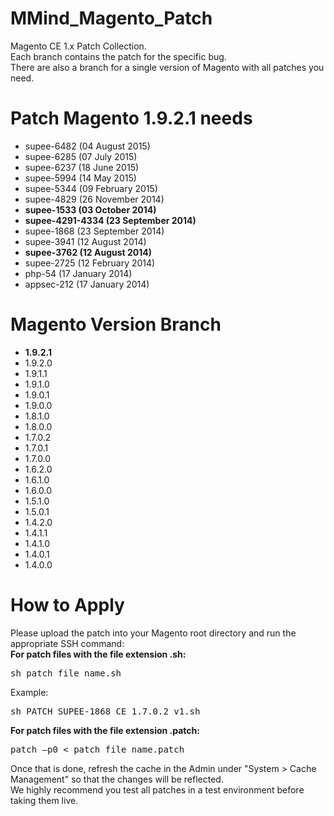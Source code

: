 MMind_Magento_Patch
==================

Magento CE 1.x Patch Collection.<br />
Each branch contains the patch for the specific bug.<br />
There are also a branch for a single version of Magento with all patches you need.

# Patch Magento 1.9.2.1 needs

- supee-6482 (04 August 2015)
- supee-6285 (07 July 2015)
- supee-6237 (18 June 2015)
- supee-5994 (14 May 2015)
- supee-5344 (09 February 2015)
- supee-4829 (26 November 2014)
- **supee-1533 (03 October 2014)**
- **supee-4291-4334 (23 September 2014)**
- supee-1868 (23 September 2014)
- supee-3941 (12 August 2014)
- **supee-3762 (12 August 2014)**
- supee-2725 (12 February 2014)
- php-54 (17 January 2014)
- appsec-212 (17 January 2014)

# Magento Version Branch

- **1.9.2.1**
- 1.9.2.0
- 1.9.1.1
- 1.9.1.0
- 1.9.0.1
- 1.9.0.0
- 1.8.1.0
- 1.8.0.0
- 1.7.0.2
- 1.7.0.1
- 1.7.0.0
- 1.6.2.0
- 1.6.1.0
- 1.6.0.0
- 1.5.1.0
- 1.5.0.1
- 1.4.2.0
- 1.4.1.1
- 1.4.1.0
- 1.4.0.1
- 1.4.0.0

# How to Apply

Please upload the patch into your Magento root directory and run the appropriate SSH command:<br />
**For patch files with the file extension .sh:** 

<pre>
sh patch_file_name.sh
</pre>

Example: 
<pre>
sh PATCH_SUPEE-1868_CE_1.7.0.2_v1.sh
</pre>

**For patch files with the file extension .patch:**

<pre>
patch –p0 < patch_file_name.patch
</pre>

Once that is done, refresh the cache in the Admin under "System > Cache Management" so that the changes will be reflected.<br />
We highly recommend you test all patches in a test environment before taking them live.